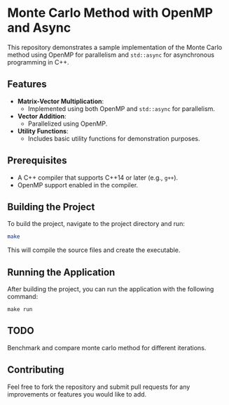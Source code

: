 # Monte Carlo Method with OpenMP and Async

This repository demonstrates a sample implementation of the Monte Carlo method using OpenMP for parallelism and `std::async` for asynchronous programming in C++.

## Features

- **Matrix-Vector Multiplication**:
  - Implemented using both OpenMP and `std::async` for parallelism.
- **Vector Addition**:
  - Parallelized using OpenMP.
- **Utility Functions**:
  - Includes basic utility functions for demonstration purposes.

## Prerequisites

- A C++ compiler that supports C++14 or later (e.g., `g++`).
- OpenMP support enabled in the compiler.

## Building the Project

To build the project, navigate to the project directory and run:

```bash
make
```

This will compile the source files and create the executable.

## Running the Application

After building the project, you can run the application with the following command:

```
make run
```

## TODO

Benchmark and compare monte carlo method for different iterations.


## Contributing

Feel free to fork the repository and submit pull requests for any improvements or features you would like to add.
